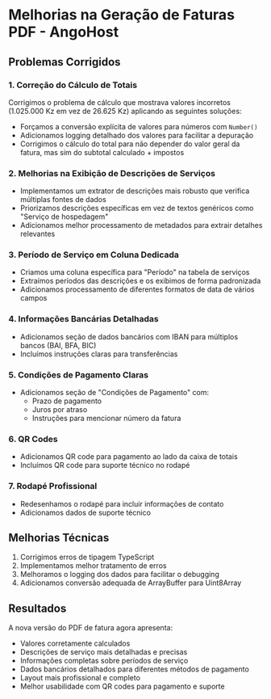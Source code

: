 # Melhorias na Geração de Faturas PDF - AngoHost

## Problemas Corrigidos

### 1. Correção do Cálculo de Totais

Corrigimos o problema de cálculo que mostrava valores incorretos (1.025.000 Kz em vez de 26.625 Kz) aplicando as seguintes soluções:

- Forçamos a conversão explícita de valores para números com `Number()`
- Adicionamos logging detalhado dos valores para facilitar a depuração
- Corrigimos o cálculo do total para não depender do valor geral da fatura, mas sim do subtotal calculado + impostos

### 2. Melhorias na Exibição de Descrições de Serviços

- Implementamos um extrator de descrições mais robusto que verifica múltiplas fontes de dados
- Priorizamos descrições específicas em vez de textos genéricos como "Serviço de hospedagem"
- Adicionamos melhor processamento de metadados para extrair detalhes relevantes

### 3. Período de Serviço em Coluna Dedicada

- Criamos uma coluna específica para "Período" na tabela de serviços
- Extraímos períodos das descrições e os exibimos de forma padronizada
- Adicionamos processamento de diferentes formatos de data de vários campos

### 4. Informações Bancárias Detalhadas

- Adicionamos seção de dados bancários com IBAN para múltiplos bancos (BAI, BFA, BIC)
- Incluímos instruções claras para transferências

### 5. Condições de Pagamento Claras

- Adicionamos seção de "Condições de Pagamento" com:
  - Prazo de pagamento
  - Juros por atraso
  - Instruções para mencionar número da fatura

### 6. QR Codes

- Adicionamos QR code para pagamento ao lado da caixa de totais
- Incluímos QR code para suporte técnico no rodapé

### 7. Rodapé Profissional

- Redesenhamos o rodapé para incluir informações de contato
- Adicionamos dados de suporte técnico

## Melhorias Técnicas

1. Corrigimos erros de tipagem TypeScript
2. Implementamos melhor tratamento de erros
3. Melhoramos o logging dos dados para facilitar o debugging
4. Adicionamos conversão adequada de ArrayBuffer para Uint8Array

## Resultados

A nova versão do PDF de fatura agora apresenta:

- Valores corretamente calculados
- Descrições de serviço mais detalhadas e precisas
- Informações completas sobre períodos de serviço
- Dados bancários detalhados para diferentes métodos de pagamento
- Layout mais profissional e completo
- Melhor usabilidade com QR codes para pagamento e suporte
